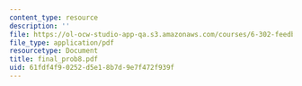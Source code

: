 ```yaml
---
content_type: resource
description: ''
file: https://ol-ocw-studio-app-qa.s3.amazonaws.com/courses/6-302-feedback-systems-spring-2007/61fdf4f90252d5e18b7d9e7f472f939f_final_prob8.pdf
file_type: application/pdf
resourcetype: Document
title: final_prob8.pdf
uid: 61fdf4f9-0252-d5e1-8b7d-9e7f472f939f
---
```

